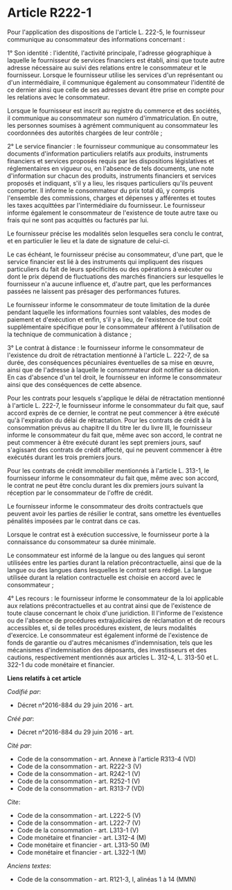 # Article R222-1

Pour l'application des dispositions de l'article L. 222-5, le fournisseur communique au consommateur des informations
concernant : 

1° Son identité : l'identité, l'activité principale, l'adresse géographique à laquelle le fournisseur de services financiers
est établi, ainsi que toute autre adresse nécessaire au suivi des relations entre le consommateur et le fournisseur. Lorsque
le fournisseur utilise les services d'un représentant ou d'un intermédiaire, il communique également au consommateur
l'identité de ce dernier ainsi que celle de ses adresses devant être prise en compte pour les relations avec le
consommateur. 

Lorsque le fournisseur est inscrit au registre du commerce et des sociétés, il communique au consommateur son numéro
d'immatriculation. En outre, les personnes soumises à agrément communiquent au consommateur les coordonnées des autorités
chargées de leur contrôle ; 

2° Le service financier : le fournisseur communique au consommateur les documents d'information particuliers relatifs aux
produits, instruments financiers et services proposés requis par les dispositions législatives et réglementaires en vigueur
ou, en l'absence de tels documents, une note d'information sur chacun des produits, instruments financiers et services
proposés et indiquant, s'il y a lieu, les risques particuliers qu'ils peuvent comporter. Il informe le consommateur du prix
total dû, y compris l'ensemble des commissions, charges et dépenses y afférentes et toutes les taxes acquittées par
l'intermédiaire du fournisseur. Le fournisseur informe également le consommateur de l'existence de toute autre taxe ou frais
qui ne sont pas acquittés ou facturés par lui. 

Le fournisseur précise les modalités selon lesquelles sera conclu le contrat, et en particulier le lieu et la date de
signature de celui-ci. 

Le cas échéant, le fournisseur précise au consommateur, d'une part, que le service financier est lié à des instruments qui
impliquent des risques particuliers du fait de leurs spécificités ou des opérations à exécuter ou dont le prix dépend de
fluctuations des marchés financiers sur lesquelles le fournisseur n'a aucune influence et, d'autre part, que les performances
passées ne laissent pas présager des performances futures. 

Le fournisseur informe le consommateur de toute limitation de la durée pendant laquelle les informations fournies sont
valables, des modes de paiement et d'exécution et enfin, s'il y a lieu, de l'existence de tout coût supplémentaire spécifique
pour le consommateur afférent à l'utilisation de la technique de communication à distance ; 

3° Le contrat à distance : le fournisseur informe le consommateur de l'existence du droit de rétractation mentionné à
l'article L. 222-7, de sa durée, des conséquences pécuniaires éventuelles de sa mise en œuvre, ainsi que de l'adresse à
laquelle le consommateur doit notifier sa décision. En cas d'absence d'un tel droit, le fournisseur en informe le
consommateur ainsi que des conséquences de cette absence. 

Pour les contrats pour lesquels s'applique le délai de rétractation mentionné à l'article L. 222-7, le fournisseur informe le
consommateur du fait que, sauf accord exprès de ce dernier, le contrat ne peut commencer à être exécuté qu'à l'expiration du
délai de rétractation. Pour les contrats de crédit à la consommation prévus au chapitre II du titre Ier du livre III, le
fournisseur informe le consommateur du fait que, même avec son accord, le contrat ne peut commencer à être exécuté durant les
sept premiers jours, sauf s'agissant des contrats de crédit affecté, qui ne peuvent commencer à être exécutés durant les
trois premiers jours. 

Pour les contrats de crédit immobilier mentionnés à l'article L. 313-1, le fournisseur informe le consommateur du fait que,
même avec son accord, le contrat ne peut être conclu durant les dix premiers jours suivant la réception par le consommateur
de l'offre de crédit. 

Le fournisseur informe le consommateur des droits contractuels que peuvent avoir les parties de résilier le contrat, sans
omettre les éventuelles pénalités imposées par le contrat dans ce cas. 

Lorsque le contrat est à exécution successive, le fournisseur porte à la connaissance du consommateur sa durée minimale. 

Le consommateur est informé de la langue ou des langues qui seront utilisées entre les parties durant la relation
précontractuelle, ainsi que de la langue ou des langues dans lesquelles le contrat sera rédigé. La langue utilisée durant la
relation contractuelle est choisie en accord avec le consommateur ; 

4° Les recours : le fournisseur informe le consommateur de la loi applicable aux relations précontractuelles et au contrat
ainsi que de l'existence de toute clause concernant le choix d'une juridiction. Il l'informe de l'existence ou de l'absence
de procédures extrajudiciaires de réclamation et de recours accessibles et, si de telles procédures existent, de leurs
modalités d'exercice. Le consommateur est également informé de l'existence de fonds de garantie ou d'autres mécanismes
d'indemnisation, tels que les mécanismes d'indemnisation des déposants, des investisseurs et des cautions, respectivement
mentionnés aux articles L. 312-4, L. 313-50 et L. 322-1 du code monétaire et financier.

**Liens relatifs à cet article**

_Codifié par_:

  - Décret n°2016-884 du 29 juin 2016 - art.

_Créé par_:

  - Décret n°2016-884 du 29 juin 2016 - art.

_Cité par_:

  - Code de la consommation - art. Annexe à l'article R313-4 (VD)
  - Code de la consommation - art. R222-3 (V)
  - Code de la consommation - art. R242-1 (V)
  - Code de la consommation - art. R252-1 (V)
  - Code de la consommation - art. R313-7 (VD)

_Cite_:

  - Code de la consommation - art. L222-5 (V)
  - Code de la consommation - art. L222-7 (V)
  - Code de la consommation - art. L313-1 (V)
  - Code monétaire et financier - art. L312-4 (M)
  - Code monétaire et financier - art. L313-50 (M)
  - Code monétaire et financier - art. L322-1 (M)

_Anciens textes_:

  - Code de la consommation - art. R121-3, I, alinéas 1 à 14 (MMN)
